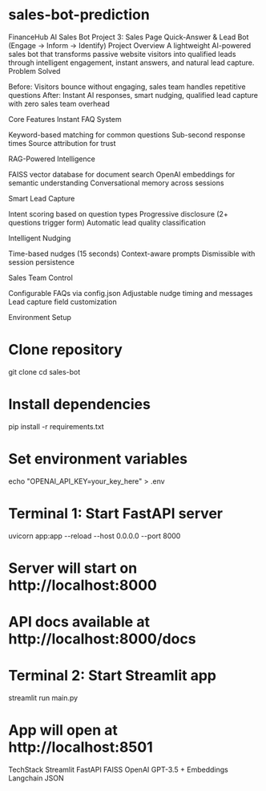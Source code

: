 # sales-bot-prediction
FinanceHub AI Sales Bot
Project 3: Sales Page Quick-Answer & Lead Bot (Engage → Inform → Identify)
Project Overview
A lightweight AI-powered sales bot that transforms passive website visitors into qualified leads through intelligent engagement, instant answers, and natural lead capture.
Problem Solved

Before: Visitors bounce without engaging, sales team handles repetitive questions
After: Instant AI responses, smart nudging, qualified lead capture with zero sales team overhead

Core Features
Instant FAQ System

Keyword-based matching for common questions
Sub-second response times
Source attribution for trust

RAG-Powered Intelligence

FAISS vector database for document search
OpenAI embeddings for semantic understanding
Conversational memory across sessions

Smart Lead Capture

Intent scoring based on question types
Progressive disclosure (2+ questions trigger form)
Automatic lead quality classification

Intelligent Nudging

Time-based nudges (15 seconds)
Context-aware prompts
Dismissible with session persistence

Sales Team Control

Configurable FAQs via config.json
Adjustable nudge timing and messages
Lead capture field customization


Environment Setup
# Clone repository
git clone <repo-url>
cd sales-bot

# Install dependencies  
pip install -r requirements.txt

# Set environment variables
echo "OPENAI_API_KEY=your_key_here" > .env

# Terminal 1: Start FastAPI server
uvicorn app:app --reload --host 0.0.0.0 --port 8000

# Server will start on http://localhost:8000
# API docs available at http://localhost:8000/docs

# Terminal 2: Start Streamlit app
streamlit run main.py

# App will open at http://localhost:8501

TechStack
Streamlit
FastAPI
FAISS
OpenAI GPT-3.5 + Embeddings
Langchain
JSON
